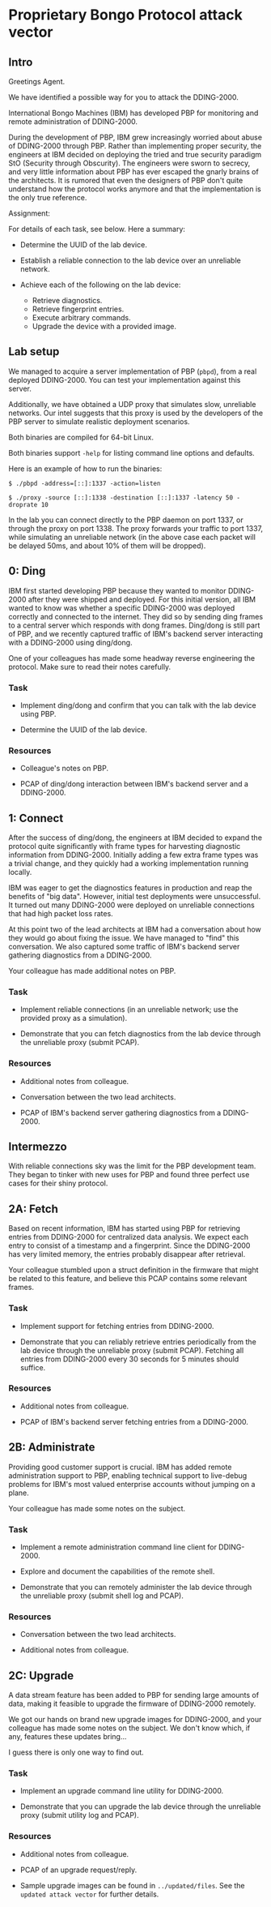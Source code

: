 Proprietary Bongo Protocol attack vector
========================================

Intro
-----

Greetings Agent.

We have identified a possible way for you to attack the DDING-2000.

International Bongo Machines (IBM) has developed PBP for monitoring and remote
administration of DDING-2000.

During the development of PBP, IBM grew increasingly worried about abuse of
DDING-2000 through PBP. Rather than implementing proper security, the engineers
at IBM decided on deploying the tried and true security paradigm StO (Security
through Obscurity). The engineers were sworn to secrecy, and very little
information about PBP has ever escaped the gnarly brains of the architects. It
is rumored that even the designers of PBP don't quite understand how the
protocol works anymore and that the implementation is the only true reference.

Assignment:

For details of each task, see below.  Here a summary:

 - Determine the UUID of the lab device.

 - Establish a reliable connection to the lab device over an unreliable network.

 - Achieve each of the following on the lab device:
   - Retrieve diagnostics.
   - Retrieve fingerprint entries.
   - Execute arbitrary commands.
   - Upgrade the device with a provided image.

Lab setup
---------

We managed to acquire a server implementation of PBP (`pbpd`), from a real
deployed DDING-2000. You can test your implementation against this server.

Additionally, we have obtained a UDP proxy that simulates slow, unreliable
networks. Our intel suggests that this proxy is used by the developers of the
PBP server to simulate realistic deployment scenarios.

Both binaries are compiled for 64-bit Linux.

Both binaries support `-help` for listing command line options and defaults.

Here is an example of how to run the binaries:

    $ ./pbpd -address=[::]:1337 -action=listen

    $ ./proxy -source [::]:1338 -destination [::]:1337 -latency 50 -droprate 10

In the lab you can connect directly to the PBP daemon on port 1337, or through
the proxy on port 1338.  The proxy forwards your traffic to port 1337, while
simulating an unreliable network (in the above case each packet will be delayed
50ms, and about 10% of them will be dropped).

0: Ding
-------

IBM first started developing PBP because they wanted to monitor DDING-2000 after
they were shipped and deployed. For this initial version, all IBM wanted to know
was whether a specific DDING-2000 was deployed correctly and connected to the
internet. They did so by sending ding frames to a central server which responds
with dong frames. Ding/dong is still part of PBP, and we recently captured
traffic of IBM's backend server interacting with a DDING-2000 using ding/dong.

One of your colleagues has made some headway reverse engineering the protocol.
Make sure to read their notes carefully.

### Task

- Implement ding/dong and confirm that you can talk with the lab device using
  PBP.

- Determine the UUID of the lab device.

### Resources

- Colleague's notes on PBP.

- PCAP of ding/dong interaction between IBM's backend server and a DDING-2000.

1: Connect
----------

After the success of ding/dong, the engineers at IBM decided to expand the
protocol quite significantly with frame types for harvesting diagnostic
information from DDING-2000. Initially adding a few extra frame types was a
trivial change, and they quickly had a working implementation running locally.

IBM was eager to get the diagnostics features in production and reap the
benefits of "big data". However, initial test deployments were unsuccessful. It
turned out many DDING-2000 were deployed on unreliable connections that had high
packet loss rates.

At this point two of the lead architects at IBM had a conversation about how
they would go about fixing the issue. We have managed to "find" this
conversation. We also captured some traffic of IBM's backend server gathering
diagnostics from a DDING-2000.

Your colleague has made additional notes on PBP.

### Task

- Implement reliable connections (in an unreliable network; use the provided
  proxy as a simulation).

- Demonstrate that you can fetch diagnostics from the lab device through the
  unreliable proxy (submit PCAP).

### Resources

- Additional notes from colleague.

- Conversation between the two lead architects.

- PCAP of IBM's backend server gathering diagnostics from a DDING-2000.

Intermezzo
----------

With reliable connections sky was the limit for the PBP development team. They
began to tinker with new uses for PBP and found three perfect use cases for
their shiny protocol.

2A: Fetch
---------

Based on recent information, IBM has started using PBP for retrieving entries
from DDING-2000 for centralized data analysis. We expect each entry to consist
of a timestamp and a fingerprint. Since the DDING-2000 has very limited memory,
the entries probably disappear after retrieval.

Your colleague stumbled upon a struct definition in the firmware that might be
related to this feature, and believe this PCAP contains some relevant frames.

### Task

- Implement support for fetching entries from DDING-2000.

- Demonstrate that you can reliably retrieve entries periodically from the lab
  device through the unreliable proxy (submit PCAP). Fetching all entries from
  DDING-2000 every 30 seconds for 5 minutes should suffice.

### Resources

- Additional notes from colleague.

- PCAP of IBM's backend server fetching entries from a DDING-2000.

2B: Administrate
----------------

Providing good customer support is crucial. IBM has added remote administration
support to PBP, enabling technical support to live-debug problems for IBM's most
valued enterprise accounts without jumping on a plane.

Your colleague has made some notes on the subject.

### Task

- Implement a remote administration command line client for DDING-2000.

- Explore and document the capabilities of the remote shell.

- Demonstrate that you can remotely administer the lab device through the
  unreliable proxy (submit shell log and PCAP).

### Resources

- Conversation between the two lead architects.

- Additional notes from colleague.

2C: Upgrade
-----------

A data stream feature has been added to PBP for sending large amounts of data,
making it feasible to upgrade the firmware of DDING-2000 remotely.

We got our hands on brand new upgrade images for DDING-2000, and your colleague
has made some notes on the subject. We don't know which, if any, features these
updates bring...

I guess there is only one way to find out.

### Task

- Implement an upgrade command line utility for DDING-2000.

- Demonstrate that you can upgrade the lab device through the unreliable proxy
  (submit utility log and PCAP).

### Resources

- Additional notes from colleague.

- PCAP of an upgrade request/reply.

- Sample upgrade images can be found in `../updated/files`.  See the `updated
  attack vector` for further details.
